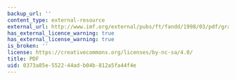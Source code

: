```yaml
---
backup_url: ''
content_type: external-resource
external_url: http://www.imf.org/external/pubs/ft/fandd/1998/03/pdf/gray.pdf
has_external_licence_warning: true
has_external_license_warning: true
is_broken: ''
license: https://creativecommons.org/licenses/by-nc-sa/4.0/
title: PDF
uid: 0373a85e-5522-44ad-b04b-812a5fa44f4e
---
```

